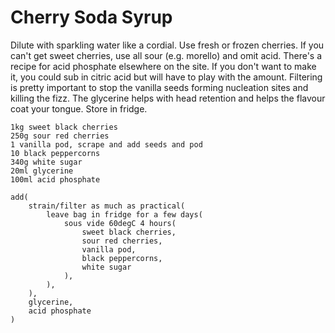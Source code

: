 Cherry Soda Syrup
=================

Dilute with sparkling water like a cordial. Use fresh or frozen cherries. If you can't get sweet cherries, use all sour (e.g. morello) and omit acid. There's a recipe for acid phosphate elsewhere on the site. If you don't want to make it, you could sub in citric acid but will have to play with the amount. Filtering is pretty important to stop the vanilla seeds forming nucleation sites and killing the fizz. The glycerine helps with head retention and helps the flavour coat your tongue. Store in fridge.

    1kg sweet black cherries
    250g sour red cherries
    1 vanilla pod, scrape and add seeds and pod
    10 black peppercorns
    340g white sugar
    20ml glycerine
    100ml acid phosphate

    add(
        strain/filter as much as practical(
            leave bag in fridge for a few days(
                sous vide 60degC 4 hours(
                    sweet black cherries,
                    sour red cherries,
                    vanilla pod,
                    black peppercorns,
                    white sugar
                ),
            ),
        ),
        glycerine,
        acid phosphate
    )
